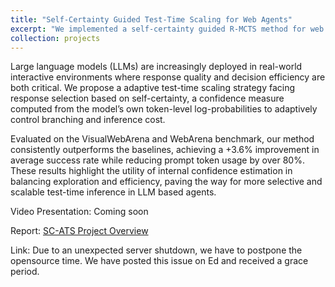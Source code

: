 ```yaml
---
title: "Self-Certainty Guided Test-Time Scaling for Web Agents"
excerpt: "We implemented a self-certainty guided R-MCTS method for web agents.<br/><img src='/xiangyu_zhang.github.io/images/projects/SCATS.png'>"
collection: projects
---
```


Large language models (LLMs) are increasingly deployed in real-world interactive environments where response quality and decision efficiency are both critical. We propose a adaptive test-time scaling strategy facing response selection based on self-certainty, a confidence measure computed from the model’s own token-level log-probabilities to adaptively control branching and inference cost. 

Evaluated on the VisualWebArena and WebArena benchmark, our method consistently outperforms the baselines, achieving a +3.6% improvement in average success rate while reducing prompt token usage by over 80%. These results highlight the utility of internal confidence estimation in balancing exploration and efficiency, paving the way for more selective and scalable test-time inference in LLM based agents.

Video Presentation: Coming soon

Report: [SC-ATS Project Overview](/xiangyu_zhang.github.io/files/projects/SCATS.pdf)

<!-- [Enhancing LLM’s Coding Ability by Tree-Based Searching Methods](/files/projects/Reinforced_Learning_Project_Report.pdf) -->

Link: Due to an unexpected server shutdown, we have to postpone the opensource time. We have posted this issue on Ed and received a grace period.